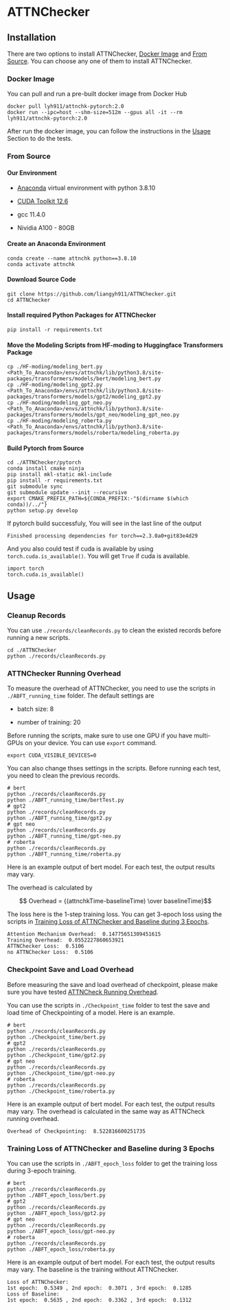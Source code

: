 # ATTNChecker

## Installation

There are two options to install ATTNChecker, [Docker Image](#docker-image) and [From Source](#from-source). You can choose any one of them to install ATTNChecker.

### Docker Image

You can pull and run a pre-built docker image from Docker Hub

```shell
docker pull lyh911/attnchk-pytorch:2.0
docker run --ipc=host --shm-size=512m --gpus all -it --rm lyh911/attnchk-pytorch:2.0
```

After run the docker image, you can follow the instructions in the [Usage](#usage) Section to do the tests.

### From Source

#### Our Environment

- [Anaconda](https://docs.anaconda.com/anaconda/install/) virtual environment with python 3.8.10

- [CUDA Toolkit 12.6](https://developer.nvidia.com/cuda-12-6-0-download-archive)

- gcc 11.4.0

- Nividia A100 - 80GB

#### Create an Anaconda Environment

```shell
conda create --name attnchk python==3.8.10
conda activate attnchk
```

#### Download Source Code

```shell
git clone https://github.com/liangyh911/ATTNChecker.git
cd ATTNChecker
```

#### Install required Python Packages for ATTNChecker

```shell
pip install -r requirements.txt 
```

#### Move the Modeling Scripts from HF-moding to Huggingface Transformers Package

```shell
cp ./HF-moding/modeling_bert.py      <Path_To_Anaconda>/envs/attnchk/lib/python3.8/site-packages/transformers/models/bert/modeling_bert.py
cp ./HF-moding/modeling_gpt2.py      <Path_To_Anaconda>/envs/attnchk/lib/python3.8/site-packages/transformers/models/gpt2/modeling_gpt2.py
cp ./HF-moding/modeling_gpt_neo.py   <Path_To_Anaconda>/envs/attnchk/lib/python3.8/site-packages/transformers/models/gpt_neo/modeling_gpt_neo.py
cp ./HF-moding/modeling_roberta.py   <Path_To_Anaconda>/envs/attnchk/lib/python3.8/site-packages/transformers/models/roberta/modeling_roberta.py
```

<!-- ### Move AttnChecker Scripts to Pytorch

```shell
cp  ./OptABFT_v4/CUDABlas.cu      ./pytorch/aten/src/ATen/cuda/CUDABlas.cu
cp  ./OptABFT_v4/CUDABlas.h       ./pytorch/aten/src/ATen/cuda/CUDABlas.h
cp  ./OptABFT_v4/opt_kernels.cu   ./pytorch/aten/src/ATen/cuda/opt_kernels.cu
cp  ./OptABFT_v4/Blas.cpp         ./pytorch/aten/src/ATen/native/cuda/Blas.cpp
``` -->

#### Build Pytorch from Source

```shell
cd ./ATTNChecker/pytorch
conda install cmake ninja
pip install mkl-static mkl-include
pip install -r requirements.txt
git submodule sync
git submodule update --init --recursive
export CMAKE_PREFIX_PATH=${CONDA_PREFIX:-"$(dirname $(which conda))/../"}
python setup.py develop
```

If pytorch build successfuly, You will see in the last line of the output

```shell
Finished processing dependencies for torch==2.3.0a0+git83e4d29
```

And you also could test if cuda is available by using ```torch.cuda.is_available()```. You will get ```True``` if cuda is available.

```shell
import torch
torch.cuda.is_available()
```

## Usage

### Cleanup Records

You can use ```./records/cleanRecords.py``` to clean the existed records before running a new scripts.

```shell
cd ./ATTNChecker
python ./records/cleanRecords.py
```

### ATTNChecker Running Overhead

To measure the overhead of ATTNChecker, you need to use the scripts in ```./ABFT_running_time``` folder. The default settings are

- batch size: 8

- number of training: 20

Before running the scripts, make sure to use one GPU if you have multi-GPUs on your device. You can use ```export``` command.

```shell
export CUDA_VISIBLE_DEVICES=0
```

You can also change thses settings in the scripts. Before running each test, you need to clean the previous records.

```shell
# bert
python ./records/cleanRecords.py
python ./ABFT_running_time/bertTest.py
# gpt2
python ./records/cleanRecords.py
python ./ABFT_running_time/gpt2.py
# gpt neo
python ./records/cleanRecords.py
python ./ABFT_running_time/gpt-neo.py
# roberta
python ./records/cleanRecords.py
python ./ABFT_running_time/roberta.py
```

Here is an example output of bert model. For each test, the output results may vary.

The overhead is calculated by

```math
 Overhead = {(attnchkTime-baselineTime) \over baselineTime}
```

The loss here is the 1-step training loss. You can get 3-epoch loss using the scripts in [Training Loss of ATTNChecker and Baseline during 3 Epochs](#training-loss-of-attnchecker-and-baseline-during-3-epochs).

```shell
Attention Mechanism Overhead:  0.14775651309451615
Training Overhead:  0.0552227860653921
ATTNChecker Loss:  0.5106
no ATTNChecker Loss:  0.5106
```

### Checkpoint Save and Load Overhead

Before measuring the save and load overhead of checkpoint, please make sure you have tested [ATTNCheck Running Overhead](#attnchecker-running-overhead).

You can use the scripts in ```./Checkpoint_time``` folder to test the save and load time of Checkpointing of a model. Here is an example.

```shell
# bert
python ./records/cleanRecords.py
python ./Checkpoint_time/bert.py
# gpt2
python ./records/cleanRecords.py
python ./Checkpoint_time/gpt2.py
# gpt neo
python ./records/cleanRecords.py
python ./Checkpoint_time/gpt-neo.py
# roberta
python ./records/cleanRecords.py
python ./Checkpoint_time/roberta.py
```

Here is an example output of bert model. For each test, the output results may vary. The overhead is calculated in the same way as ATTNCheck running overhead.

```shell
Overhead of Checkpointing:  8.522816600251735
```

### Training Loss of ATTNChecker and Baseline during 3 Epochs

You can use the scripts in ```./ABFT_epoch_loss``` folder to get the training loss during 3-epoch training.

```shell
# bert
python ./records/cleanRecords.py
python ./ABFT_epoch_loss/bert.py
# gpt2
python ./records/cleanRecords.py
python ./ABFT_epoch_loss/gpt2.py
# gpt neo
python ./records/cleanRecords.py
python ./ABFT_epoch_loss/gpt-neo.py
# roberta
python ./records/cleanRecords.py
python ./ABFT_epoch_loss/roberta.py
```

Here is an example output of bert model. For each test, the output results may vary. The baseline is the training without ATTNChecker.

```shell
Loss of ATTNChecker: 
1st epoch:  0.5349 , 2nd epoch:  0.3071 , 3rd epoch:  0.1285
Loss of Baseline: 
1st epoch:  0.5635 , 2nd epoch:  0.3362 , 3rd epoch:  0.1312
```
